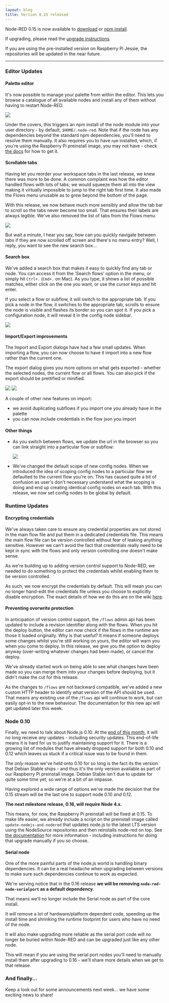 ```yaml
---
layout: blog
title: Version 0.15 released
---
```


Node-RED 0.15 is now available to [download](https://github.com/node-red/node-red/releases/download/0.15.0/node-red-0.15.0.zip) or [npm install](https://npmjs.org/package/node-red).

If upgrading, please read the [upgrade instructions](http://nodered.org/docs/getting-started/upgrading.html).

If you are using the pre-installed version on Raspberry Pi Jessie, the repositories will be updated in the near future.

---

### Editor Updates


#### Palette editor

It's now possible to manage your palette from within the editor. This lets you
browse a catalogue of all available nodes and install any of them without having to
restart Node-RED.

![](/blog/content/images/2016/10/palette-editor.gif)

Under the covers, this triggers an npm install of the node module into your user
directory - by default, `$HOME/.node-red`. Note that if the node has any dependencies
beyond the standard npm dependencies, you'll need to resolve them manually. It also
requires you to have `npm` installed, which, if you're using the Raspberry Pi
preinstall image, you may not have - check [the docs](http://nodered.org/docs/hardware/raspberrypi.html#adding-nodes) for how to get it.


#### Scrollable tabs

Having let you reorder your workspace tabs in the last release, we knew there was
more to be done. A common complaint was how the editor handled flows with lots of tabs;
we would squeeze them all into the view making it virtually impossible to jump to the
right tab first time. It also made the Flows menu unusable as to grew beyond the bottom
of the page.

With this release, we now behave much more sensibly and allow the tab bar to scroll
so the tabs never become too small. That ensures their labels are always legible.
We've also removed the list of tabs from the Flows menu.

![](/blog/content/images/2016/10/scrolling-tabs.gif)



But wait a minute, I hear you say, how can you quickly navigate between tabs if
they are now scrolled off screen and there's no menu entry? Well, I reply, you
want to see the new search box...


#### Search box

We've added a search box that makes it easy to quickly find any tab or node. You
can access it from the 'Search flows' option in the menu, or simply hit `Ctrl+.` (`Cmd+.` on Mac). As you type, it shows a list of possible matches, either click
on the one you want, or use the cursor keys and hit enter.

If you select a flow or subflow, it will switch to the appropriate tab. If you pick
a node in the flow, it switches to the appropriate tab, scrolls to ensure the node
is visible and flashes its border so you can spot it. If you pick a configuration node,
it will reveal it in the config node sidebar.

![](/blog/content/images/2016/10/flow-search.gif)

#### Import/Export improvements

The Import and Export dialogs have had a few small updates. When importing a flow,
you can now choose to have it import into a new flow rather than the current one.

The export dialog gives you more options on what gets exported - whether the selected
nodes, the current flow or all flows. You can also pick if the export should be
prettified or minified.

 ![](/blog/content/images/2016/10/import-dialog.png)
 ![](/blog/content/images/2016/10/export-dialog.png)

A couple of other new features on import:

 - we avoid duplicating subflows if you import one you already have in the palette
 - you can now include credentials in the flow json you import


#### Other things

- As you switch between flows, we update the url in the browser so you can link
straight into a particular flow or subflow:

    ![](/blog/content/images/2016/10/flow-url.png)


- We've changed the default scope of new config nodes. When we introduced the idea
of scoping config nodes to a particular flow we defaulted to the current flow you're
on. This has caused quite a bit of confusion as user's don't necessary understand
what the scoping is doing and end up creating identical config nodes on each tab.
With this release, we now set config nodes to be global by default.


### Runtime Updates

#### Encrypting credentials

We've always taken care to ensure any credential properties are not stored in the
main flow file and put them in a dedicated credentials file. This means the main
flow file can be version controlled without fear of leaking anything sensitive.
However we can't avoid the fact that credentials really need to be kept in sync
with the flows and only version controlling one doesn't make sense.

As we're building up to adding version control support to Node-RED, we needed to
do something to protect the credentials whilst enabling them to be version controlled.

As such, we now encrypt the credentials by default. This will mean you can no
longer hand-edit the credentials file unless you choose to explicitly disable
encryption. The exact details of how we do this are on the wiki [here](https://github.com/node-red/node-red/wiki/Design%3A-Encryption-of-credentials).


#### Preventing overwrite protection

In anticipation of version control support, the `/flows` admin api has been updated
to include a revision identifier along with the flows.
When you hit the deploy button, the editor can now check if the flows in the runtime
are those it loaded originally. Why is that useful? It means if someone deploys some
changes whilst you're still working on yours, the editor will warn you when you
come to deploy. In this release, we give you the option to deploy anyway (over-writing
whatever changes had been made), or cancel the deploy.

We've already started work on being able to see what changes have been made so you
can merge them into your changes before deploying, but it didn't make the cut for
this release.

As the changes to `/flows` are not backward compatible, we've added a new custom
HTTP header to identify what version of the API should be used. That means any existing
use of the `/flows` api will continue to work, but can easily opt-in to the new
behaviour. The documentation for this new api will get updated later this week.

### Node 0.10

Finally, we need to talk about Node.js 0.10. At the [end of this month](https://github.com/nodejs/LTS/blob/75bd36a060be3b965e696bc0c53f799089ad0f52/README.md), it will no long receive _any_ updates - including security updates. This end-of-life means it is hard for us to justify maintaining support for it. There
is a growing list of modules that have already dropped support for both 0.10 and
0.12 which leaves us stuck if a critical issue was to be found in them.

The _only_ reason we've held onto 0.10 for so long is the fact its the version that
Debian Stable ships - and thus it's the only version available as part of our
Raspberry Pi preinstall image. Debian Stable isn't due to update for quite some
time yet, so we're at a bit of an impasse.

Having explored a wide range of options we've made the decision that the 0.15 stream
will be the last one to support node 0.10 *and* 0.12.

**The next milestone release, 0.16, will require Node 4.x.**

This means, for now, the Raspberry Pi preinstall will be fixed at 0.15.
To make life easier, we already include a script on the preinstall image called
`update-nodejs-and-nodered` that updates node.js to the latest LTS version using the
NodeSource repositories and then reinstalls node-red on top. See [the documentation](http://nodered.org/docs/hardware/raspberrypi.html#upgrading-nodejs) for more information - including instructions for doing that upgrade manually if you so
choose.

#### Serial node

One of the more painful parts of the node.js world is handling binary dependencies.
It can be a real headache when upgrading between versions to make sure such dependencies
continue to work as expected.

We're serving notice that in the 0.16 release **we will be removing `node-red-node-serialport` as a default
dependency**.

That means we'll no longer include the Serial node as part of the core
install.

It will remove a lot of hardware/platform dependent code, speeding up the install
time and shrinking the runtime footprint for users who have no need of the node.

It will also make upgrading more reliable as the serial port code will no longer be buried within Node-RED and can be upgraded just like any other node.

This will mean if you are using the serial port nodes you'll need to manually
install them after upgrading to 0.16 - we'll share more details when we get to
that release.

### And finally...

Keep a look out for some announcements next week... we have some exciting news
to share!
